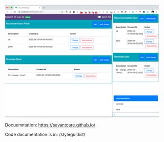 ![Patient file](./docs/ui/images/patient-file.png)

Docuemntation: https://savantcare.github.io/

Code documentation is in: /styleguidist/